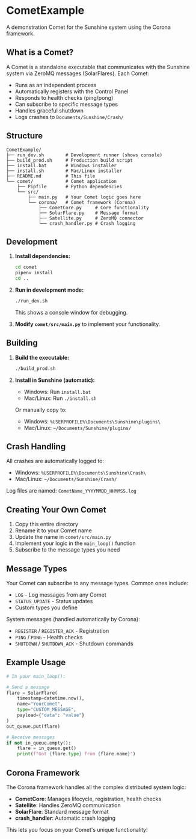 # CometExample

A demonstration Comet for the Sunshine system using the Corona framework.

## What is a Comet?

A Comet is a standalone executable that communicates with the Sunshine system via ZeroMQ messages (SolarFlares). Each Comet:

- Runs as an independent process
- Automatically registers with the Control Panel
- Responds to health checks (ping/pong)
- Can subscribe to specific message types
- Handles graceful shutdown
- Logs crashes to `Documents/Sunshine/Crash/`

## Structure

```
CometExample/
├── run_dev.sh        # Development runner (shows console)
├── build_prod.sh     # Production build script
├── install.bat       # Windows installer
├── install.sh        # Mac/Linux installer
├── README.md         # This file
└── comet/            # Comet application
    ├── Pipfile       # Python dependencies
    └── src/
        ├── main.py   # Your Comet logic goes here
        └── corona/   # Comet framework (Corona)
            ├── CometCore.py     # Core functionality
            ├── SolarFlare.py    # Message format
            ├── Satellite.py     # ZeroMQ connector
            └── crash_handler.py # Crash logging
```

## Development

1. **Install dependencies:**
   ```bash
   cd comet
   pipenv install
   cd ..
   ```

2. **Run in development mode:**
   ```bash
   ./run_dev.sh
   ```
   This shows a console window for debugging.

3. **Modify `comet/src/main.py`** to implement your functionality.

## Building

1. **Build the executable:**
   ```bash
   ./build_prod.sh
   ```

2. **Install in Sunshine (automatic):**
   - Windows: Run `install.bat`
   - Mac/Linux: Run `./install.sh`

   Or manually copy to:
   - Windows: `%USERPROFILE%\Documents\Sunshine\plugins\`
   - Mac/Linux: `~/Documents/Sunshine/plugins/`

## Crash Handling

All crashes are automatically logged to:
- Windows: `%USERPROFILE%\Documents\Sunshine\Crash\`
- Mac/Linux: `~/Documents/Sunshine/Crash/`

Log files are named: `CometName_YYYYMMDD_HHMMSS.log`

## Creating Your Own Comet

1. Copy this entire directory
2. Rename it to your Comet name
3. Update the name in `comet/src/main.py`
4. Implement your logic in the `main_loop()` function
5. Subscribe to the message types you need

## Message Types

Your Comet can subscribe to any message types. Common ones include:

- `LOG` - Log messages from any Comet
- `STATUS_UPDATE` - Status updates
- Custom types you define

System messages (handled automatically by Corona):
- `REGISTER` / `REGISTER_ACK` - Registration
- `PING` / `PONG` - Health checks
- `SHUTDOWN` / `SHUTDOWN_ACK` - Shutdown commands

## Example Usage

```python
# In your main_loop():

# Send a message
flare = SolarFlare(
    timestamp=datetime.now(),
    name="YourComet",
    type="CUSTOM_MESSAGE",
    payload={"data": "value"}
)
out_queue.put(flare)

# Receive messages
if not in_queue.empty():
    flare = in_queue.get()
    print(f"Got {flare.type} from {flare.name}")
```

## Corona Framework

The Corona framework handles all the complex distributed system logic:
- **CometCore**: Manages lifecycle, registration, health checks
- **Satellite**: Handles ZeroMQ communication
- **SolarFlare**: Standard message format
- **crash_handler**: Automatic crash logging

This lets you focus on your Comet's unique functionality!
